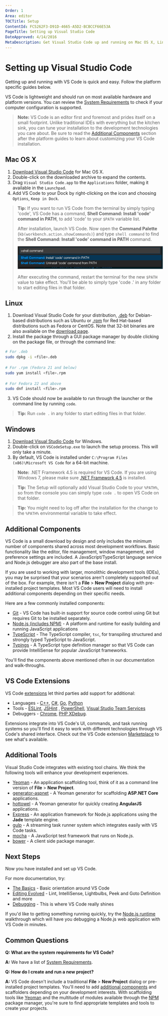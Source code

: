 ```yaml
---
Order: 1
Area: editor
TOCTitle: Setup
ContentId: FC5262F3-D91D-4665-A5D2-BCBCCF66E53A
PageTitle: Setting up Visual Studio Code
DateApproved: 4/14/2016
MetaDescription: Get Visual Studio Code up and running on Mac OS X, Linux or Windows.
---
```


# Setting up Visual Studio Code

Getting up and running with VS Code is quick and easy.  Follow the platform specific guides below.

VS Code is lightweight and should run on most available hardware and platform versions. You can review the [System Requirements](/docs/supporting/requirements.md) to check if your computer configuration is supported.

>**Note:** VS Code is an editor first and foremost and prides itself on a small footprint. Unlike traditional IDEs with everything but the kitchen sink, you can tune your installation to the development technologies you care about. Be sure to read the [Additional Components](/docs/editor/setup.md#additional-components) section after the platform guides to learn about customizing your VS Code installation.

## Mac OS X

1. [Download Visual Studio Code](https://go.microsoft.com/fwlink/?LinkID=534106) for Mac OS X.
2. Double-click on the downloaded archive to expand the contents.
3. Drag `Visual Studio Code.app` to the `Applications` folder, making it available in the `Launchpad`.
4. Add VS Code to your Dock by right-clicking on the icon and choosing `Options`, `Keep in Dock`.

>**Tip:** If you want to run VS Code from the terminal by simply typing 'code', VS Code has a command, **Shell Command: Install 'code' command in PATH**, to add 'code' to your `$PATH` variable list.
>
>After installation, launch VS Code. Now open the **Command Palette** (`kb(workbench.action.showCommands)`) and type `shell command` to find the **Shell Command: Install 'code' command in PATH** command.
>
>![OS X shell commands](images/setup/shell-command.png)
>
>After executing the command, restart the terminal for the new `$PATH` value to take effect. You'll be able to simply type 'code .' in any folder to start editing files in that folder.

## Linux

1. Download Visual Studio Code for your distribution, [.deb](http://go.microsoft.com/fwlink/?LinkID=760868) for Debian-based distributions such as Ubuntu or [.rpm](http://go.microsoft.com/fwlink/?LinkID=760867) for Red Hat-based distributions such as Fedora or CentOS. Note that 32-bit binaries are also available on the [download page](/Download).
2. Install the package through a GUI package manager by double clicking on the package file, or through the command line:

 ```bash
 # For .deb
 sudo dpkg -i <file>.deb

 # For .rpm (Fedora 21 and below)
 sudo yum install <file>.rpm
 
 # For Fedora 22 and above
 sudo dnf install <file>.rpm
 ```

3. VS Code should now be available to run through the launcher or the command line by running `code`.

>**Tip:** Run `code .` in any folder to start editing files in that folder.

## Windows

1. [Download Visual Studio Code](https://go.microsoft.com/fwlink/?LinkID=534107) for Windows.
2. Double-click on `VSCodeSetup.exe` to launch the setup process. This will only take a minute.
3. By default, VS Code is installed under `C:\Program Files (x86)\Microsoft VS Code` for a 64-bit machine.

>**Note:** .NET Framework 4.5 is required for VS Code.  If you are using Windows 7, please make sure [.NET Framework 4.5](https://www.microsoft.com/en-us/download/details.aspx?id=30653) is installed.

>**Tip:** The Setup will optionally add Visual Studio Code to your `%PATH%`, so from the console you can simply type `code .` to open VS Code on that folder.

>**Tip:** You might need to log off after the installation for the change to the `%PATH%` environmental variable to take effect.

## Additional Components

VS Code is a small download by design and only includes the minimum number of components shared across most development workflows. Basic functionality like the editor, file management, window management, and preference settings are included. A JavaScript/TypeScript language service and Node.js debugger are also part of the base install.

If you are used to working with larger, monolithic development tools (IDEs), you may be surprised that your scenarios aren't completely supported out of the box.  For example, there isn't a **File** > **New Project** dialog with pre-installed project templates.  Most VS Code users will need to install additional components depending on their specific needs.

Here are a few commonly installed components:

- [Git](http://git-scm.com/download) - VS Code has built-in support for source code control using Git but requires Git to be installed separately.
- [Node.js (includes NPM)](https://nodejs.org/) - A platform and runtime for easily building and running JavaScript applications
- [TypeScript](http://typescriptlang.org) - The TypeScript compiler, `tsc`, for transpiling structured and strongly typed TypeScript to JavaScript.
- [Typings](https://github.com/typings/typings) - A TypeScript type definition manager so that VS Code can provide IntelliSense for popular JavaScript frameworks.

You'll find the components above mentioned often in our documentation and walk-throughs.

## VS Code Extensions

VS Code [extensions](/docs/editor/extension-gallery.md) let third parties add support for additional:

* Languages - [C++](/docs/languages/cpp.md), [C#](/docs/languages/csharp.md), [Go](https://marketplace.visualstudio.com/items/lukehoban.Go), [Python](https://marketplace.visualstudio.com/items?itemName=donjayamanne.python)
* Tools - [ESLint](https://marketplace.visualstudio.com/items/dbaeumer.vscode-eslint), [JSHint](https://marketplace.visualstudio.com/items/dbaeumer.jshint) , [PowerShell](https://marketplace.visualstudio.com/items?itemName=ms-vscode.PowerShell), [Visual Studio Team Services](https://marketplace.visualstudio.com/items?itemName=ms-vsts.team)
* Debuggers - [Chrome](https://marketplace.visualstudio.com/items?itemName=msjsdiag.debugger-for-chrome), [PHP XDebug](https://marketplace.visualstudio.com/items?itemName=felixfbecker.php-debug).

Extensions integrate into VS Code's UI, commands, and task running systems so you'll find it easy to work with different technologies through VS Code's shared interface. Check out the VS Code extension [Marketplace](https://marketplace.visualstudio.com/vscode) to see what's available.

## Additional Tools

Visual Studio Code integrates with existing tool chains.  We think the following tools will enhance your development experiences.

- [Yeoman](http://yeoman.io/) - An application scaffolding tool, think of it as a command line version of **File** > **New Project**.
- [generator-aspnet](https://www.npmjs.com/package/generator-aspnet) - A Yeoman generator for scaffolding **ASP.NET Core** applications.
- [hottowel](https://github.com/johnpapa/generator-hottowel) - A Yeoman generator for quickly creating **AngularJS** applications.
- [Express](http://expressjs.com/) - An application framework for Node.js applications using the **Jade** template engine.
- [gulp](http://gulpjs.com/) - A streaming task runner system which integrates easily with VS Code tasks.
- [mocha](http://mochajs.org/) - A JavaScript test framework that runs on Node.js.
- [bower](http://bower.io/) - A client side package manager.

## Next Steps

Now you have installed and set up VS Code.

For more documentation, try:

* [The Basics](/docs/editor/codebasics.md) - Basic orientation around VS Code
* [Editing Evolved](/docs/editor/editingevolved.md) - Lint, IntelliSense, Lightbulbs, Peek and Goto Definition and more
* [Debugging](/docs/editor/debugging.md) - This is where VS Code really shines

If you'd like to getting something running quickly, try the [Node.js runtime](/docs/runtimes/nodejs.md) walkthrough which will have you debugging a Node.js web application with VS Code in minutes.

## Common Questions

**Q: What are the system requirements for VS Code?**

**A:** We have a list of [System Requirements](/docs/supporting/requirements.md).

**Q: How do I create and run a new project?**

**A:** VS Code doesn't include a traditional **File** > **New Project** dialog or pre-installed project templates. You'll need to add [additional components](/docs/editor/setup.md#additional-components) and scaffolders depending on your development interests. With scaffolding tools like [Yeoman](http://yeoman.io/) and the multitude of modules available through the [NPM](https://www.npmjs.com/) package manager, you're sure to find appropriate templates and tools to create your projects.
